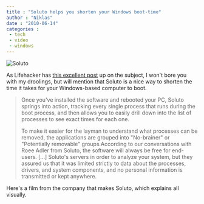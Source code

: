 ```yaml
---
title : "Soluto helps you shorten your Windows boot-time"
author : "Niklas"
date : "2010-06-14"
categories : 
 - tech
 - video
 - windows
---
```


![Soluto](http://cache.gawkerassets.com/assets/images/17/2010/06/500x_sshot-2010-06-11-_14-17-13_-_1_.jpg)

As Lifehacker has [this excellent post](http://lifehacker.com/5561303/soluto-is-an-awesome-tool-to-speed-up-your-system-boot-fix-system-slowdowns) up on the subject, I won't bore you with my droolings, but will mention that Soluto is a nice way to shorten the time it takes for your Windows-based computer to boot.

> Once you've installed the software and rebooted your PC, Soluto springs into action, tracking every single process that runs during the boot process, and then allows you to easily drill down into the list of processes to see exact times for each one.
> 
> To make it easier for the layman to understand what processes can be removed, the applications are grouped into "No-brainer" or "Potentially removable" groups.According to our conversations with Roee Adler from Soluto, the software will always be free for end-users. \[...\] Soluto's servers in order to analyze your system, but they assured us that it was limited strictly to data about the processes, drivers, and system components, and no personal information is transmitted or kept anywhere.

Here's a film from the company that makes Soluto, which explains all visually.
